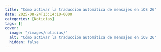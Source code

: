 ```yaml
---
title: "Cómo activar la traducción automática de mensajes en iOS 26"
date: 2025-08-24T13:14:10+0000
categories: [Noticias]
tags: []
cover:
  image: "/images/noticias/"
  alt: "Cómo activar la traducción automática de mensajes en iOS 26"
  hidden: false
---
```



